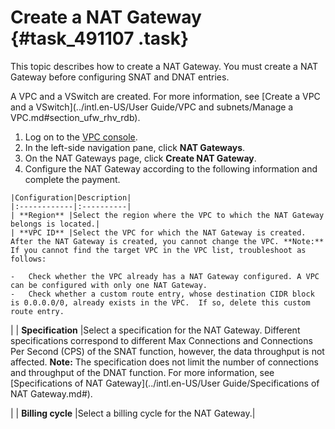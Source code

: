 # Create a NAT Gateway {#task_491107 .task}

This topic describes how to create a NAT Gateway. You must create a NAT Gateway before configuring SNAT and DNAT entries.

A VPC and a VSwitch are created. For more information, see [Create a VPC and a VSwitch](../intl.en-US/User Guide/VPC and subnets/Manage a VPC.md#section_ufw_rhv_rdb).

1.  Log on to the [VPC console](https://vpcnext.console.aliyun.com/nat/).
2.  In the left-side navigation pane, click **NAT Gateways**.
3.   On the NAT Gateways page, click **Create NAT Gateway**. 
4.   Configure the NAT Gateway according to the following information and complete the payment. 

    |Configuration|Description|
    |:------------|:----------|
    | **Region** |Select the region where the VPC to which the NAT Gateway belongs is located.|
    | **VPC ID** |Select the VPC for which the NAT Gateway is created. After the NAT Gateway is created, you cannot change the VPC. **Note:** If you cannot find the target VPC in the VPC list, troubleshoot as follows:

    -   Check whether the VPC already has a NAT Gateway configured. A VPC can be configured with only one NAT Gateway.
    -   Check whether a custom route entry, whose destination CIDR block is 0.0.0.0/0, already exists in the VPC.  If so, delete this custom route entry.
 |
    | **Specification** |Select a specification for the NAT Gateway. Different specifications correspond to different Max Connections and Connections Per Second \(CPS\) of the SNAT function, however, the data throughput is not affected. **Note:** The specification does not limit the number of connections and throughput of the DNAT function. For more information, see [Specifications of NAT Gateway](../intl.en-US/User Guide/Specifications of NAT Gateway.md#).

 |
    | **Billing cycle** |Select a billing cycle for the NAT Gateway.|


